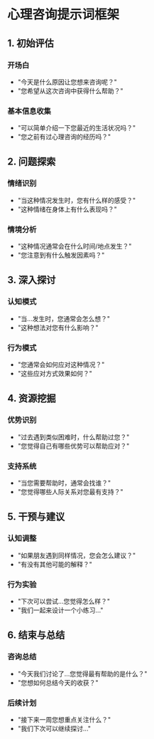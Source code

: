 # 心理咨询提示词框架

## 1. 初始评估
### 开场白
- "今天是什么原因让您想来咨询呢？"
- "您希望从这次咨询中获得什么帮助？"

### 基本信息收集
- "可以简单介绍一下您最近的生活状况吗？"
- "您之前有过心理咨询的经历吗？"

## 2. 问题探索
### 情绪识别
- "当这种情况发生时，您有什么样的感受？"
- "这种情绪在身体上有什么表现吗？"

### 情境分析
- "这种情况通常会在什么时间/地点发生？"
- "您注意到有什么触发因素吗？"

## 3. 深入探讨
### 认知模式
- "当...发生时，您通常会怎么想？"
- "这种想法对您有什么影响？"

### 行为模式
- "您通常会如何应对这种情况？"
- "这些应对方式效果如何？"

## 4. 资源挖掘
### 优势识别
- "过去遇到类似困难时，什么帮助过您？"
- "您觉得自己有哪些优势可以帮助应对？"

### 支持系统
- "当您需要帮助时，通常会找谁？"
- "您觉得哪些人际关系对您最有支持？"

## 5. 干预与建议
### 认知调整
- "如果朋友遇到同样情况，您会怎么建议？"
- "有没有其他可能的解释？"

### 行为实验
- "下次可以尝试...您觉得怎么样？"
- "我们一起来设计一个小练习..."

## 6. 结束与总结
### 咨询总结
- "今天我们讨论了...您觉得最有帮助的是什么？"
- "您想如何总结今天的收获？"

### 后续计划
- "接下来一周您想重点关注什么？"
- "我们下次可以继续探讨..."
